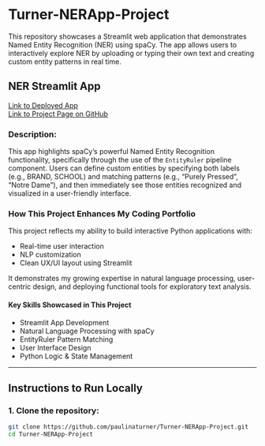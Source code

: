 # Turner-NERApp-Project

This repository showcases a Streamlit web application that demonstrates Named Entity Recognition (NER) using spaCy. The app allows users to interactively explore NER by uploading or typing their own text and creating custom entity patterns in real time.

## NER Streamlit App
[Link to Deployed App](https://share.streamlit.io/your-app-url)  
[Link to Project Page on GitHub](https://github.com/paulinaturner/Turner-NERApp-Project)

### Description:
This app highlights spaCy’s powerful Named Entity Recognition functionality, specifically through the use of the `EntityRuler` pipeline component. Users can define custom entities by specifying both labels (e.g., BRAND, SCHOOL) and matching patterns (e.g., “Purely Pressed”, “Notre Dame”), and then immediately see those entities recognized and visualized in a user-friendly interface.

### How This Project Enhances My Coding Portfolio
This project reflects my ability to build interactive Python applications with:
- Real-time user interaction
- NLP customization
- Clean UX/UI layout using Streamlit

It demonstrates my growing expertise in natural language processing, user-centric design, and deploying functional tools for exploratory text analysis.

#### Key Skills Showcased in This Project
- Streamlit App Development  
- Natural Language Processing with spaCy  
- EntityRuler Pattern Matching  
- User Interface Design  
- Python Logic & State Management  

---

## Instructions to Run Locally

### 1. Clone the repository:
```bash
git clone https://github.com/paulinaturner/Turner-NERApp-Project.git
cd Turner-NERApp-Project
